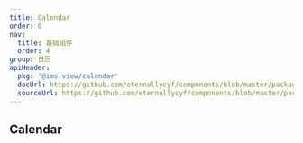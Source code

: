 ```yaml
---
title: Calendar
order: 0
nav:
  title: 基础组件
  order: 4
group: 日历
apiHeader:
  pkg: '@ims-view/calendar'
  docUrl: https://github.com/eternallycyf/components/blob/master/packages/calendar/src/Calendar/index.md
  sourceUrl: https://github.com/eternallycyf/components/blob/master/packages/calendar/src/Calendar/index.tsx
---
```


## Calendar

<code transform="true" src='./demo/demo1.tsx'></code>
